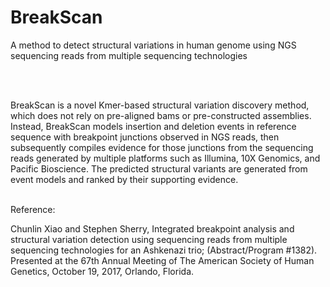 # BreakScan
A method to detect structural variations in human genome using NGS sequencing reads from multiple sequencing technologies


<br />
<br />

BreakScan is a novel Kmer-based structural variation discovery method, which does not rely on pre-aligned bams or pre-constructed assemblies. Instead, BreakScan models insertion and deletion events in reference sequence with breakpoint junctions observed in NGS reads, then subsequently compiles evidence for those junctions from the sequencing reads generated by multiple platforms such as Illumina, 10X Genomics, and Pacific Bioscience. The predicted structural variants are generated from event models and ranked by their supporting evidence.



<br />
Reference:

Chunlin Xiao and Stephen Sherry, Integrated breakpoint analysis and structural variation detection using sequencing reads from multiple sequencing technologies for an Ashkenazi trio; (Abstract/Program #1382).  Presented at the 67th Annual Meeting of The American Society of Human Genetics, October 19, 2017, Orlando, Florida.  
